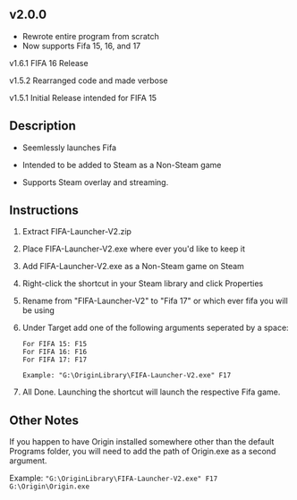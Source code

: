 v2.0.0 
------
- Rewrote entire program from scratch
- Now supports Fifa 15, 16, and 17

v1.6.1 FIFA 16 Release

v1.5.2 Rearranged code and made verbose

v1.5.1 Initial Release intended for FIFA 15

Description
-----------
- Seemlessly launches Fifa

- Intended to be added to Steam as a Non-Steam game

- Supports Steam overlay and streaming.

Instructions
------------

1. Extract FIFA-Launcher-V2.zip

2. Place FIFA-Launcher-V2.exe where ever you'd like to keep it

3. Add FIFA-Launcher-V2.exe as a Non-Steam game on Steam

4. Right-click the shortcut in your Steam library and click Properties

5. Rename from "FIFA-Launcher-V2" to "Fifa 17" or which ever fifa you will be using

6. Under Target add one of the following arguments seperated by a space:
	```
	For FIFA 15: F15
	For FIFA 16: F16
	For FIFA 17: F17
	
	Example: "G:\OriginLibrary\FIFA-Launcher-V2.exe" F17
	```
7. All Done. Launching the shortcut will launch the respective Fifa game.

Other Notes
-----------
If you happen to have Origin installed somewhere other than the default Programs folder, 
you will need to add the path of Origin.exe as a second argument.

Example:
`"G:\OriginLibrary\FIFA-Launcher-V2.exe" F17 G:\Origin\Origin.exe`
